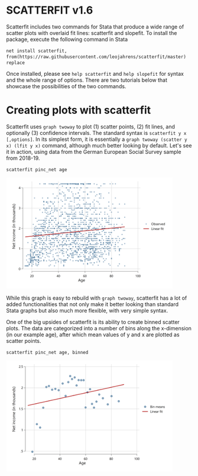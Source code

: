 # SCATTERFIT v1.6

Scatterfit includes two commands for Stata that produce a wide range of scatter plots with overlaid fit lines: scatterfit and slopefit. To install the package, execute the following command in Stata

```
net install scatterfit, from(https://raw.githubusercontent.com/leojahrens/scatterfit/master) replace
```

Once installed, please see `help scatterfit` and `help slopefit` for syntax and the whole range of options.
There are two tutorials below that showcase the possibilities of the two commands. 

# Creating plots with scatterfit

Scatterfit uses `graph twoway` to plot (1) scatter points, (2) fit lines, and optionally (3) confidence intervals. The standard syntax is `scatterfit y x [,options]`. In its simplest form, it is essentially a `graph twoway (scatter y x) (lfit y x)` command, although much better looking by default. Let's see it in action, using data from the German European Social Survey sample from 2018-19.

```
scatterfit pinc_net age
```
<img src="./examples/gr1.png" height="300">

While this graph is easy to rebuild with `graph twoway`, scatterfit has a lot of added functionalities that not only make it better looking than standard Stata graphs but also much more flexible, with very simple syntax.

One of the big upsides of scatterfit is its ability to create binned scatter plots. The data are categorized into a number of bins along the x-dimension (in our example age), after which mean values of y and x are plotted as scatter points.

```
scatterfit pinc_net age, binned
```
<img src="./examples/gr2.png" height="300">